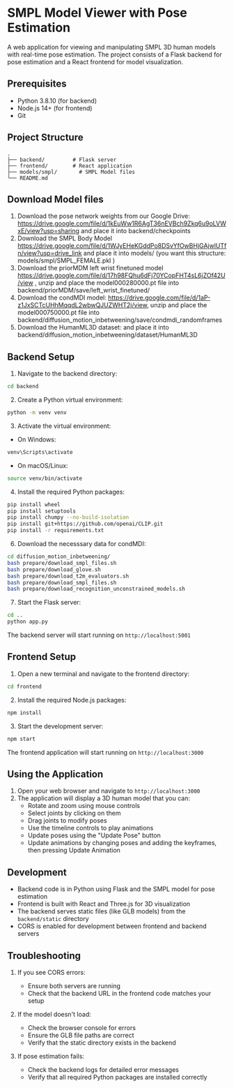 # SMPL Model Viewer with Pose Estimation

A web application for viewing and manipulating SMPL 3D human models with real-time pose estimation. The project consists of a Flask backend for pose estimation and a React frontend for model visualization.

## Prerequisites

- Python 3.8.10 (for backend)
- Node.js 14+ (for frontend)
- Git

## Project Structure

```
.
├── backend/         # Flask server
├── frontend/        # React application
├── models/smpl/       # SMPL Model files
└── README.md
```

## Download Model files

1. Download the pose network weights from our Google Drive: https://drive.google.com/file/d/1kEuWw1R6AgT36nEVBch9Zkq6u9oLVWxE/view?usp=sharing and place it into backend/checkpoints
2. Download the SMPL Body Model https://drive.google.com/file/d/1WJyEHeKGddPo8DSvYfOwBHjGAjwlUTfn/view?usp=drive_link and place it into models/ (you want this structure: models/smpl/SMPL_FEMALE.pkl )
3. Download the priorMDM left wrist finetuned model https://drive.google.com/file/d/17h98FQhu6dFj70YCopFHT4sL6jZOf42U/view , unzip and place the model000280000.pt file into backend/priorMDM/save/left_wrist_finetuned/
4. Download the condMDI model: https://drive.google.com/file/d/1aP-z1JxSCTcUHhMqqdL2wbwQJUZWHT2j/view, unzip and place the model000750000.pt file into backend/diffusion_motion_inbetweening/save/condmdi_randomframes
5. Download the HumanML3D dataset: and place it into backend/diffusion_motion_inbetweening/dataset/HumanML3D

## Backend Setup

1. Navigate to the backend directory:
```bash
cd backend
```

2. Create a Python virtual environment:
```bash
python -m venv venv
```

3. Activate the virtual environment:
- On Windows:
```bash
venv\Scripts\activate
```
- On macOS/Linux:
```bash
source venv/bin/activate
```


4. Install the required Python packages:
```bash
pip install wheel
pip install setuptools
pip install chumpy --no-build-isolation
pip install git+https://github.com/openai/CLIP.git
pip install -r requirements.txt
```

6. Download the necesssary data for condMDI:
```bash
cd diffusion_motion_inbetweening/
bash prepare/download_smpl_files.sh
bash prepare/download_glove.sh
bash prepare/download_t2m_evaluators.sh
bash prepare/download_smpl_files.sh
bash prepare/download_recognition_unconstrained_models.sh
```


7. Start the Flask server:
```bash
cd ..
python app.py
```

The backend server will start running on `http://localhost:5001`

## Frontend Setup

1. Open a new terminal and navigate to the frontend directory:
```bash
cd frontend
```

2. Install the required Node.js packages:
```bash
npm install
```

3. Start the development server:
```bash
npm start
```

The frontend application will start running on `http://localhost:3000`

## Using the Application

1. Open your web browser and navigate to `http://localhost:3000`
2. The application will display a 3D human model that you can:
   - Rotate and zoom using mouse controls
   - Select joints by clicking on them
   - Drag joints to modify poses
   - Use the timeline controls to play animations
   - Update poses using the "Update Pose" button
   - Update animations by changing poses and adding the keyframes, then pressing Update Animation

## Development

- Backend code is in Python using Flask and the SMPL model for pose estimation
- Frontend is built with React and Three.js for 3D visualization
- The backend serves static files (like GLB models) from the `backend/static` directory
- CORS is enabled for development between frontend and backend servers

## Troubleshooting

1. If you see CORS errors:
   - Ensure both servers are running
   - Check that the backend URL in the frontend code matches your setup

2. If the model doesn't load:
   - Check the browser console for errors
   - Ensure the GLB file paths are correct
   - Verify that the static directory exists in the backend

3. If pose estimation fails:
   - Check the backend logs for detailed error messages
   - Verify that all required Python packages are installed correctly
